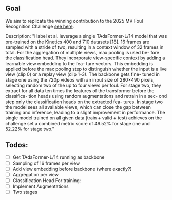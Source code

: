 ## Goal
We aim to replicate the winning contribution to the 2025 MV Foul Recognition Challenge [see here](https://arxiv.org/pdf/2508.19182).

Description: "Habel et al. leverage a single TAdaFormer-L/14
model that was pre-trained on the Kinetics 400 and 710
datasets [18]. 16 frames are sampled with a stride of two,
resulting in a context window of 32 frames in total. For
the aggregation of multiple views, max pooling is used be-
fore the classification head. They incorporate view-specific
context by adding a learnable view embedding to the fea-
ture vectors. This embedding is applied before the max
pooling step to distinguish whether the input is a live view
(clip 0) or a replay view (clip 1–3). The backbone gets fine-
tuned in stage one using the 720p videos with an input size
of 280×490 pixels, selecting random two of the up to four
views per foul. For stage two, they extract for all data ten
times the features of the transformer before the classifica-
tion heads using random augmentations and retrain in a sec-
ond step only the classification heads on the extracted fea-
tures. In stage two the model sees all available views, which
can close the gap between training and inference, leading
to a slight improvement in performance. The single model
trained on all given data (train + valid + test) achieves on the
challenge set a combined metric score of 49.52% for stage
one and 52.22% for stage two."

## Todos:
- [ ] Get TAdaFormer-L/14 running as backbone
- [ ] Sampling of 16 frames per view
- [ ] Add view embedding before backbone (where exactly?)
- [ ] Aggregation per view
- [ ] Classification Head
For training:
- [ ] Implement Augmentations
- [ ] Two stages